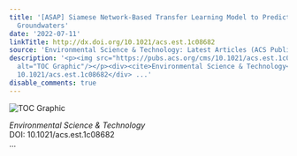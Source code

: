 ```yaml
---
title: '[ASAP] Siamese Network-Based Transfer Learning Model to Predict Geogenic Contaminated
  Groundwaters'
date: '2022-07-11'
linkTitle: http://dx.doi.org/10.1021/acs.est.1c08682
source: 'Environmental Science & Technology: Latest Articles (ACS Publications)'
description: '<p><img src="https://pubs.acs.org/cms/10.1021/acs.est.1c08682/asset/images/medium/es1c08682_0006.gif"
  alt="TOC Graphic"/></p><div><cite>Environmental Science & Technology</cite></div><div>DOI:
  10.1021/acs.est.1c08682</div> ...'
disable_comments: true
---
```

<p><img src="https://pubs.acs.org/cms/10.1021/acs.est.1c08682/asset/images/medium/es1c08682_0006.gif" alt="TOC Graphic"/></p><div><cite>Environmental Science & Technology</cite></div><div>DOI: 10.1021/acs.est.1c08682</div> ...